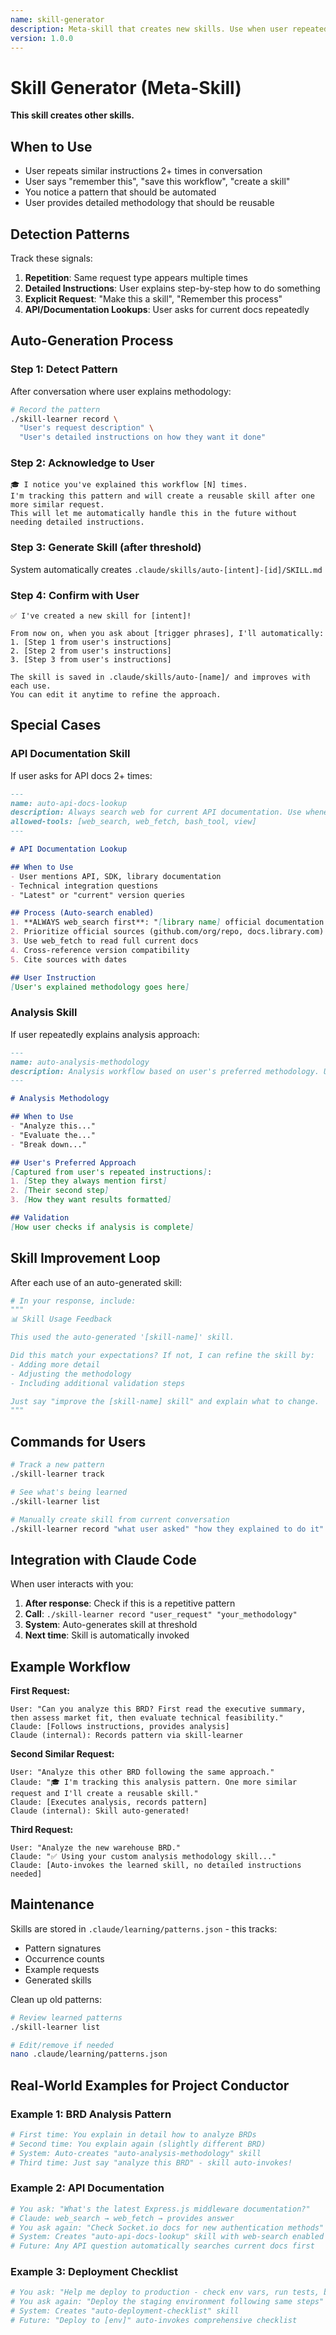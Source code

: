 ```yaml
---
name: skill-generator
description: Meta-skill that creates new skills. Use when user repeatedly explains the same workflow, or mentions "save this as a skill", "remember this process", or "create a skill for this".
version: 1.0.0
---
```


# Skill Generator (Meta-Skill)

**This skill creates other skills.**

## When to Use
- User repeats similar instructions 2+ times in conversation
- User says "remember this", "save this workflow", "create a skill"
- You notice a pattern that should be automated
- User provides detailed methodology that should be reusable

## Detection Patterns
Track these signals:
1. **Repetition**: Same request type appears multiple times
2. **Detailed Instructions**: User explains step-by-step how to do something
3. **Explicit Request**: "Make this a skill", "Remember this process"
4. **API/Documentation Lookups**: User asks for current docs repeatedly

## Auto-Generation Process

### Step 1: Detect Pattern
After conversation where user explains methodology:
```bash
# Record the pattern
./skill-learner record \
  "User's request description" \
  "User's detailed instructions on how they want it done"
```

### Step 2: Acknowledge to User
```
🎓 I notice you've explained this workflow [N] times.
I'm tracking this pattern and will create a reusable skill after one more similar request.
This will let me automatically handle this in the future without needing detailed instructions.
```

### Step 3: Generate Skill (after threshold)
System automatically creates `.claude/skills/auto-[intent]-[id]/SKILL.md`

### Step 4: Confirm with User
```
✅ I've created a new skill for [intent]!

From now on, when you ask about [trigger phrases], I'll automatically:
1. [Step 1 from user's instructions]
2. [Step 2 from user's instructions]
3. [Step 3 from user's instructions]

The skill is saved in .claude/skills/auto-[name]/ and improves with each use.
You can edit it anytime to refine the approach.
```

## Special Cases

### API Documentation Skill
If user asks for API docs 2+ times:

```markdown
---
name: auto-api-docs-lookup
description: Always search web for current API documentation. Use whenever API, SDK, or technical documentation is mentioned.
allowed-tools: [web_search, web_fetch, bash_tool, view]
---

# API Documentation Lookup

## When to Use
- User mentions API, SDK, library documentation
- Technical integration questions
- "Latest" or "current" version queries

## Process (Auto-search enabled)
1. **ALWAYS web_search first**: "[library name] official documentation [current year]"
2. Prioritize official sources (github.com/org/repo, docs.library.com)
3. Use web_fetch to read full current docs
4. Cross-reference version compatibility
5. Cite sources with dates

## User Instruction
[User's explained methodology goes here]
```

### Analysis Skill
If user repeatedly explains analysis approach:

```markdown
---
name: auto-analysis-methodology
description: Analysis workflow based on user's preferred methodology. Use when user asks to "analyze", "evaluate", or "assess".
---

# Analysis Methodology

## When to Use
- "Analyze this..."
- "Evaluate the..."
- "Break down..."

## User's Preferred Approach
[Captured from user's repeated instructions]:
1. [Step they always mention first]
2. [Their second step]
3. [How they want results formatted]

## Validation
[How user checks if analysis is complete]
```

## Skill Improvement Loop
After each use of an auto-generated skill:

```python
# In your response, include:
"""
📊 Skill Usage Feedback

This used the auto-generated '[skill-name]' skill.

Did this match your expectations? If not, I can refine the skill by:
- Adding more detail
- Adjusting the methodology
- Including additional validation steps

Just say "improve the [skill-name] skill" and explain what to change.
"""
```

## Commands for Users

```bash
# Track a new pattern
./skill-learner track

# See what's being learned
./skill-learner list

# Manually create skill from current conversation
./skill-learner record "what user asked" "how they explained to do it"
```

## Integration with Claude Code

When user interacts with you:
1. **After response**: Check if this is a repetitive pattern
2. **Call**: `./skill-learner record "user_request" "your_methodology"`
3. **System**: Auto-generates skill at threshold
4. **Next time**: Skill is automatically invoked

## Example Workflow

**First Request:**
```
User: "Can you analyze this BRD? First read the executive summary, then assess market fit, then evaluate technical feasibility."
Claude: [Follows instructions, provides analysis]
Claude (internal): Records pattern via skill-learner
```

**Second Similar Request:**
```
User: "Analyze this other BRD following the same approach."
Claude: "🎓 I'm tracking this analysis pattern. One more similar request and I'll create a reusable skill."
Claude: [Executes analysis, records pattern]
Claude (internal): Skill auto-generated!
```

**Third Request:**
```
User: "Analyze the new warehouse BRD."
Claude: "✅ Using your custom analysis methodology skill..."
Claude: [Auto-invokes the learned skill, no detailed instructions needed]
```

## Maintenance

Skills are stored in `.claude/learning/patterns.json` - this tracks:
- Pattern signatures
- Occurrence counts
- Example requests
- Generated skills

Clean up old patterns:
```bash
# Review learned patterns
./skill-learner list

# Edit/remove if needed
nano .claude/learning/patterns.json
```

## Real-World Examples for Project Conductor

### Example 1: BRD Analysis Pattern
```bash
# First time: You explain in detail how to analyze BRDs
# Second time: You explain again (slightly different BRD)
# System: Auto-creates "auto-analysis-methodology" skill
# Third time: Just say "analyze this BRD" - skill auto-invokes!
```

### Example 2: API Documentation
```bash
# You ask: "What's the latest Express.js middleware documentation?"
# Claude: web_search → web_fetch → provides answer
# You ask again: "Check Socket.io docs for new authentication methods"
# System: Creates "auto-api-docs-lookup" skill with web-search enabled
# Future: Any API question automatically searches current docs first
```

### Example 3: Deployment Checklist
```bash
# You ask: "Help me deploy to production - check env vars, run tests, build Docker"
# You ask again: "Deploy the staging environment following same steps"
# System: Creates "auto-deployment-checklist" skill
# Future: "Deploy to [env]" auto-invokes comprehensive checklist
```
